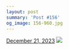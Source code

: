```yaml
---
layout: post
summary: 'Post #156'
og_image: 156-960.jpg
---
```


<p>
  <time>
    <a href="/156">December 21, 2023</a>
  </time>
  <a href="/156">
    <img src="{{ site.assets_url }}/156-480.jpg" srcset="{{ site.assets_url }}/156-240.jpg 240w, {{ site.assets_url }}/156-480.jpg 480w, {{ site.assets_url }}/156-720.jpg 720w, {{ site.assets_url }}/156-960.jpg 960w" sizes="(min-width: 700px) 50vw, calc(100vw - 2rem)" />
  </a>
</p>
